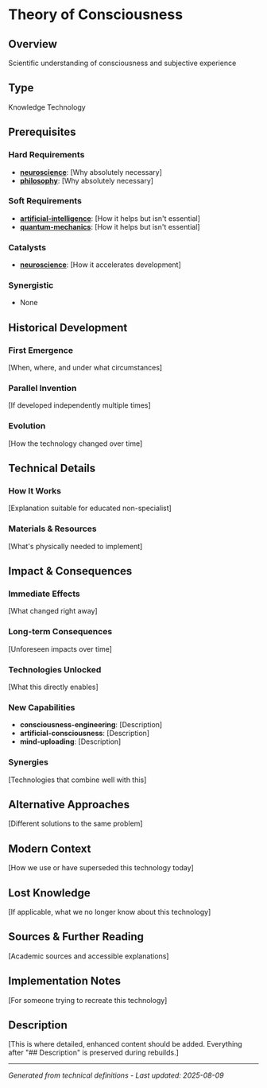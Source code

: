# Theory of Consciousness

## Overview
Scientific understanding of consciousness and subjective experience

## Type
Knowledge Technology

## Prerequisites

### Hard Requirements
- **[neuroscience](../neuroscience/README.md)**: [Why absolutely necessary]
- **[philosophy](../philosophy/README.md)**: [Why absolutely necessary]

### Soft Requirements
- **[artificial-intelligence](../artificial-intelligence/README.md)**: [How it helps but isn't essential]
- **[quantum-mechanics](../quantum-mechanics/README.md)**: [How it helps but isn't essential]

### Catalysts
- **[neuroscience](../neuroscience/README.md)**: [How it accelerates development]

### Synergistic
- None

## Historical Development

### First Emergence
[When, where, and under what circumstances]





### Parallel Invention
[If developed independently multiple times]

### Evolution
[How the technology changed over time]

## Technical Details

### How It Works
[Explanation suitable for educated non-specialist]

### Materials & Resources
[What's physically needed to implement]





## Impact & Consequences

### Immediate Effects
[What changed right away]

### Long-term Consequences
[Unforeseen impacts over time]

### Technologies Unlocked
[What this directly enables]

### New Capabilities
- **consciousness-engineering**: [Description]
- **artificial-consciousness**: [Description]
- **mind-uploading**: [Description]

### Synergies
[Technologies that combine well with this]

## Alternative Approaches
[Different solutions to the same problem]

## Modern Context
[How we use or have superseded this technology today]

## Lost Knowledge
[If applicable, what we no longer know about this technology]

## Sources & Further Reading
[Academic sources and accessible explanations]

## Implementation Notes
[For someone trying to recreate this technology]

## Description

[This is where detailed, enhanced content should be added. Everything after "## Description" is preserved during rebuilds.]

---
*Generated from technical definitions - Last updated: 2025-08-09*
